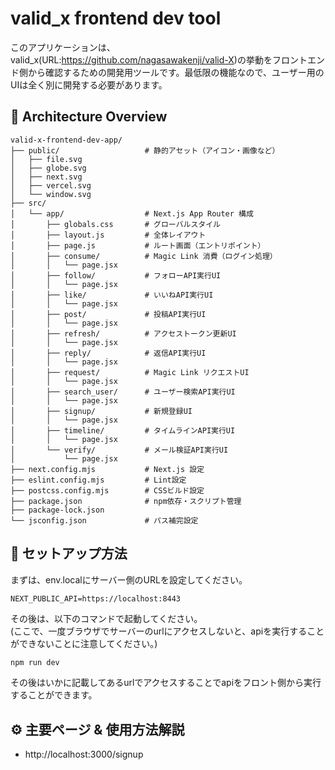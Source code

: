 # valid_x frontend dev tool
このアプリケーションは、valid_x(URL:https://github.com/nagasawakenji/valid-X)の挙動をフロントエンド側から確認するための開発用ツールです。最低限の機能なので、ユーザー用のUIは全く別に開発する必要があります。


## 🧩 Architecture Overview
```
valid-x-frontend-dev-app/
├── public/                   # 静的アセット（アイコン・画像など）
│   ├── file.svg
│   ├── globe.svg
│   ├── next.svg
│   ├── vercel.svg
│   └── window.svg
├── src/
│   └── app/                  # Next.js App Router 構成
│       ├── globals.css       # グローバルスタイル
│       ├── layout.js         # 全体レイアウト
│       ├── page.js           # ルート画面（エントリポイント）
│       ├── consume/          # Magic Link 消費（ログイン処理）
│       │   └── page.jsx
│       ├── follow/           # フォローAPI実行UI
│       │   └── page.jsx
│       ├── like/             # いいねAPI実行UI
│       │   └── page.jsx
│       ├── post/             # 投稿API実行UI
│       │   └── page.jsx
│       ├── refresh/          # アクセストークン更新UI
│       │   └── page.jsx
│       ├── reply/            # 返信API実行UI
│       │   └── page.jsx
│       ├── request/          # Magic Link リクエストUI
│       │   └── page.jsx
│       ├── search_user/      # ユーザー検索API実行UI
│       │   └── page.jsx
│       ├── signup/           # 新規登録UI
│       │   └── page.jsx
│       ├── timeline/         # タイムラインAPI実行UI
│       │   └── page.jsx
│       └── verify/           # メール検証API実行UI
│           └── page.jsx
├── next.config.mjs           # Next.js 設定
├── eslint.config.mjs         # Lint設定
├── postcss.config.mjs        # CSSビルド設定
├── package.json              # npm依存・スクリプト管理
├── package-lock.json
└── jsconfig.json             # パス補完設定
```


## 🪫 セットアップ方法

まずは、env.localにサーバー側のURLを設定してください。
```
NEXT_PUBLIC_API=https://localhost:8443
```

その後は、以下のコマンドで起動してください。  
(ここで、一度ブラウザでサーバーのurlにアクセスしないと、apiを実行することができないことに注意してください。)

```bash
npm run dev
```

その後はいかに記載してあるurlでアクセスすることでapiをフロント側から実行することができます。

## ⚙️ 主要ページ & 使用方法解説

- http://localhost:3000/signup

